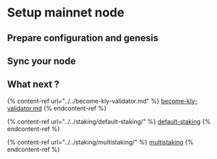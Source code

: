 # Setup mainnet node

## Prepare configuration and genesis

## Sync your node

## What next ?

{% content-ref url="../../become-kly-validator.md" %}
[become-kly-validator.md](../../become-kly-validator.md)
{% endcontent-ref %}

{% content-ref url="../../staking/default-staking/" %}
[default-staking](../../staking/default-staking/)
{% endcontent-ref %}

{% content-ref url="../../staking/multistaking/" %}
[multistaking](../../staking/multistaking/)
{% endcontent-ref %}
